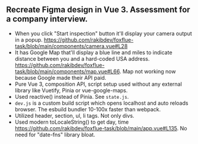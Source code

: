 ## Recreate Figma design in Vue 3. Assessment for a company interview. 
- When you click "Start inspection" button it'll display your camera output in a popup. https://github.com/rakibdev/foxflue-task/blob/main/components/camera.vue#L28
- It has Google Map that'll display a blue line and miles to indicate distance between you and a hard-coded USA address. https://github.com/rakibdev/foxflue-task/blob/main/components/map.vue#L66. Map not working now because Google made their API paid. 
- Pure Vue 3, composition API, script setup used without any external library like Vuetify, Pinia or vue-google-maps.
- Used reactive() instead of Pinia. See `state.js`.
- `dev.js` is a custom build script which opens localhost and auto reloads browser. The esbuild bundler 10-100x faster than webpack.
- Utilized header, section, ul, li tags. Not only divs.
- Used modern toLocaleString() to get day, time https://github.com/rakibdev/foxflue-task/blob/main/app.vue#L135. No need for "date-fns" library bloat.
